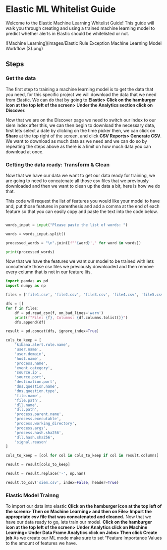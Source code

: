 # Elastic ML Whitelist Guide

Welcome to the Elastic Machine Learning Whitelist Guide! This guide will walk you through creating and using a trained machine learning model to predict whether alerts in Elastic should be whitelisted or not.

![Machine Learning](images/Elastic Rule Exception Machine Learning Model Workflow (3).png)

## Steps

### Get the data

The first step to training a machine learning model is to get the data that you need, for this specific project we will download the data that we need from Elastic. We can do that by going to **Elastic> Click on the hamburger icon at the top left of the screen> Under the Analytics section click on Discover.**

Now that we are on the Discover page we need to switch our index to our siem index after this, we can then begin to download the necessary data, first lets select a date by clicking on the time picker then, we can click on **Share** at the top right of the screen, and click **CSV Reports> Generate CSV**. We want to download as much data as we need and we can do so by repeating the steps above as there is a limit on how much data you can download at once.

### Getting the data ready: Transform & Clean

Now that we have our data we want to get our data ready for training, we are going to need to concatenate all those csv files that we previously downloaded and then we want to clean up the data a bit, here is how we do that.

This code will request the list of features you would like your model to have and, put those features in parenthesis and add a comma at the end of each feature so that you can easily copy and paste the text into the code below.
```python

words_input = input("Please paste the list of words: ")

words = words_input.split()

processed_words = "\n".join([f"'{word}'," for word in words])

print(processed_words)

```
Now that we have the features we want our model to be trained with lets concatenate those csv files we previously downloaded and then remove every column that is not in our feature lits.

```python
import pandas as pd
import numpy as np

files = ['file1.csv', 'file2.csv', 'file3.csv', 'file4.csv', 'file5.csv', 'file6.csv', 'file7.csv', 'file8.csv']

dfs = []
for f in files:
    df = pd.read_csv(f, on_bad_lines='warn')
    print(f"File: {f}, Columns: {df.columns.tolist()}")
    dfs.append(df)

result = pd.concat(dfs, ignore_index=True)

cols_to_keep = [
    'kibana.alert.rule.name',
    'user.name',
    'user.domain',
    'host.name',
    'process.name',
    'event.category',
    'source.ip',
    'source.port',
    'destination.port',
    'dns.question.name',
    'dns.question.type',
    'file.name',
    'file.path',
    'dll.name',
    'dll.path',
    'process.parent.name',
    'process.executable',
    'process.working_directory',
    'process.args',
    'process.hash.sha256',
    'dll.hash.sha256',
    'signal.reason'
]

cols_to_keep = [col for col in cols_to_keep if col in result.columns]

result = result[cols_to_keep]

result = result.replace('-', np.nan)

result.to_csv('siem.csv', index=False, header=True)
```

### Elastic Model Trainng
To import our data into elastic **Click on the hamburger icon at the top left of the screen> Then on Machine Learning> and then on File> Import the appropriate csv file that was concatenated and cleaned.** Now that we have our data ready to go, lets train our model. **Click on the hamburger icon at the top left of the screen> Under Analytics click on Machine Learning> Under Data Frame Analytics click on Jobs> Then click Create job** As we create our ML mode make sure to set "Feature Importance Values to the amount of features we have.